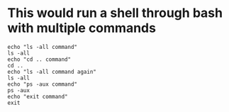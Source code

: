 # This would run a shell through bash with multiple commands
```shell bash
echo "ls -all command" 
ls -all
echo "cd .. command"
cd ..
echo "ls -all command again"
ls -all 
echo "ps -aux command"
ps -aux
echo "exit command"
exit 
```

